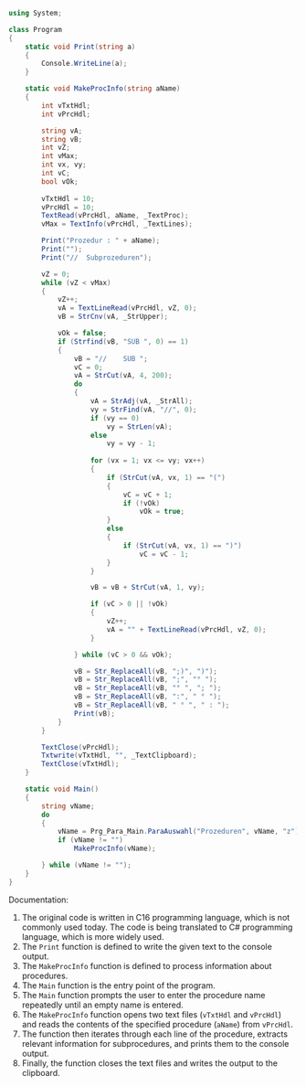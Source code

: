 ```csharp
using System;

class Program
{
    static void Print(string a)
    {
        Console.WriteLine(a);
    }

    static void MakeProcInfo(string aName)
    {
        int vTxtHdl;
        int vPrcHdl;

        string vA;
        string vB;
        int vZ;
        int vMax;
        int vx, vy;
        int vC;
        bool vOk;
        
        vTxtHdl = 10;
        vPrcHdl = 10;
        TextRead(vPrcHdl, aName, _TextProc);
        vMax = TextInfo(vPrcHdl, _TextLines);

        Print("Prozedur : " + aName);
        Print("");
        Print("//  Subprozeduren");

        vZ = 0;
        while (vZ < vMax)
        {
            vZ++;
            vA = TextLineRead(vPrcHdl, vZ, 0);
            vB = StrCnv(vA, _StrUpper);

            vOk = false;
            if (Strfind(vB, "SUB ", 0) == 1)
            {
                vB = "//    SUB ";
                vC = 0;
                vA = StrCut(vA, 4, 200);
                do
                {
                    vA = StrAdj(vA, _StrAll);
                    vy = StrFind(vA, "//", 0);
                    if (vy == 0) 
                        vy = StrLen(vA);
                    else 
                        vy = vy - 1;
                    
                    for (vx = 1; vx <= vy; vx++)
                    {
                        if (StrCut(vA, vx, 1) == "(")
                        {
                            vC = vC + 1;
                            if (!vOk) 
                                vOk = true;
                        }
                        else
                        {
                            if (StrCut(vA, vx, 1) == ")") 
                                vC = vC - 1;
                        }
                    }

                    vB = vB + StrCut(vA, 1, vy);

                    if (vC > 0 || !vOk)
                    {
                        vZ++;
                        vA = "" + TextLineRead(vPrcHdl, vZ, 0);
                    }

                } while (vC > 0 && vOk);

                vB = Str_ReplaceAll(vB, ";)", ")");
                vB = Str_ReplaceAll(vB, ";", "° ");
                vB = Str_ReplaceAll(vB, "° ", "; ");
                vB = Str_ReplaceAll(vB, ":", " ° ");
                vB = Str_ReplaceAll(vB, " ° ", " : ");
                Print(vB);
            }
        }

        TextClose(vPrcHdl);
        Txtwrite(vTxtHdl, "", _TextClipboard);
        TextClose(vTxtHdl);
    }

    static void Main()
    {
        string vName;
        do
        {
            vName = Prg_Para_Main.ParaAuswahl("Prozeduren", vName, "z");
            if (vName != "") 
                MakeProcInfo(vName);

        } while (vName != "");
    }
}
```

Documentation:

1. The original code is written in C16 programming language, which is not commonly used today. The code is being translated to C# programming language, which is more widely used.
2. The `Print` function is defined to write the given text to the console output.
3. The `MakeProcInfo` function is defined to process information about procedures.
4. The `Main` function is the entry point of the program.
5. The `Main` function prompts the user to enter the procedure name repeatedly until an empty name is entered.
6. The `MakeProcInfo` function opens two text files (`vTxtHdl` and `vPrcHdl`) and reads the contents of the specified procedure (`aName`) from `vPrcHdl`.
7. The function then iterates through each line of the procedure, extracts relevant information for subprocedures, and prints them to the console output.
8. Finally, the function closes the text files and writes the output to the clipboard.